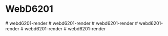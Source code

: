 # WebD6201
#   w e b d 6 2 0 1 - r e n d e r  
 #   w e b d 6 2 0 1 - r e n d e r  
 #   w e b d 6 2 0 1 - r e n d e r  
 #   w e b d 6 2 0 1 - r e n d e r  
 #   w e b d 6 2 0 1 - r e n d e r  
 #   w e b d 6 2 0 1 - r e n d e r  
 